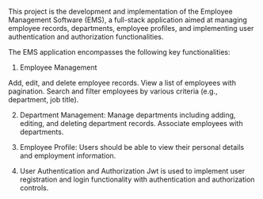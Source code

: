 This project is the development and implementation of the Employee Management Software (EMS), a full-stack application aimed at managing employee records, departments, employee profiles, and implementing user authentication and authorization functionalities.

The EMS application encompasses the following key functionalities:

1. Employee Management

Add, edit, and delete employee records.
View a list of employees with pagination.
Search and filter employees by various criteria (e.g., department, job title).

2. Department Management:
Manage departments including adding, editing, and deleting department records.
Associate employees with departments.

3. Employee Profile:
Users should be able to view their personal details and employment information.

4. User Authentication and Authorization
Jwt is used to implement user registration and login functionality with authentication and authorization controls.
